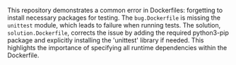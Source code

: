 This repository demonstrates a common error in Dockerfiles: forgetting to install necessary packages for testing. The `bug.Dockerfile` is missing the `unittest` module, which leads to failure when running tests. The solution, `solution.Dockerfile`, corrects the issue by adding the required python3-pip package and explicitly installing the 'unittest' library if needed.  This highlights the importance of specifying all runtime dependencies within the Dockerfile.